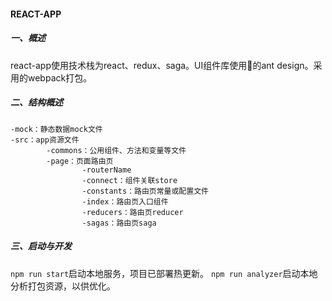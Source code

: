 #### REACT-APP

##### 一、概述
react-app使用技术栈为react、redux、saga。UI组件库使用🐜的ant design。采用的webpack打包。

##### 二、结构概述

```
-mock：静态数据mock文件
-src：app资源文件
		-commons：公用组件、方法和变量等文件
		-page：页面路由页
				-routerName
				-connect：组件关联store
				-constants：路由页常量或配置文件
				-index：路由页入口组件
				-reducers：路由页reducer
				-sagas：路由页saga
```

##### 三、启动与开发
`npm run start`启动本地服务，项目已部署热更新。
`npm run analyzer`启动本地分析打包资源，以供优化。